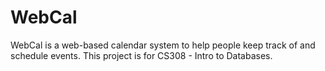 WebCal
=======

WebCal is a web-based calendar system to help people keep track of and schedule events. This project is for CS308 - Intro to Databases.

